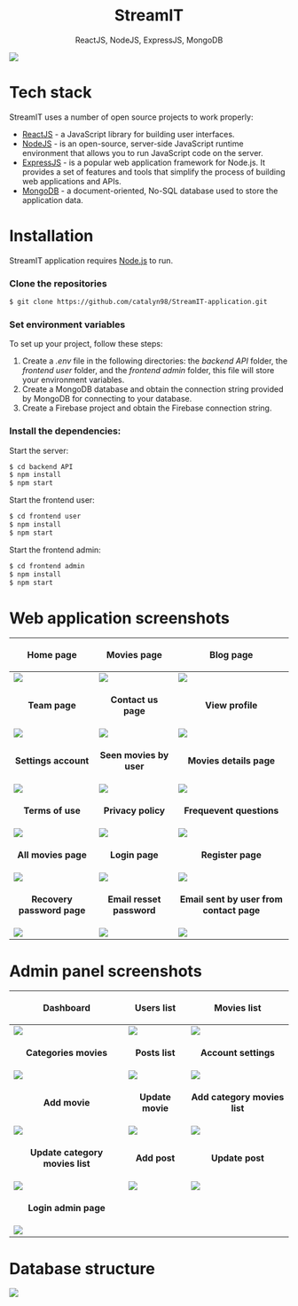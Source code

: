 <h1 align="center">
  StreamIT
</h1>
<p align="center">
  ReactJS, NodeJS, ExpressJS, MongoDB
</p>

<img align="center" src="https://firebasestorage.googleapis.com/v0/b/licenseproject-c2773.appspot.com/o/mern.png?alt=media&token=3ec9ebdd-6476-4ae2-b172-7fcb635c072d" />

# Tech stack
StreamIT uses a number of open source projects to work properly:
* [ReactJS](https://reactjs.org/) - a JavaScript library for building user interfaces.
* [NodeJS](https://nodejs.org/) - is an open-source, server-side JavaScript runtime environment that allows you to run JavaScript code on the server.
* [ExpressJS](https://expressjs.com/) - is a popular web application framework for Node.js. It provides a set of features and tools that simplify the process of building web applications and APIs.
* [MongoDB](https://www.mongodb.com/) - a document-oriented, No-SQL database used to store the application data.

# Installation
StreamIT application requires [Node.js](https://nodejs.org/) to run.

### Clone the repositories
```sh
$ git clone https://github.com/catalyn98/StreamIT-application.git
```

### Set environment variables 
To set up your project, follow these steps:
1. Create a *.env* file in the following directories: the *backend API* folder, the *frontend user* folder, and the *frontend admin* folder, this file will store your environment variables.
2. Create a MongoDB database and obtain the connection string provided by MongoDB for connecting to your database.
3. Create a Firebase project and obtain the Firebase connection string.

### Install the dependencies:
Start the server:
```sh
$ cd backend API
$ npm install 
$ npm start 
```

Start the frontend user:
```sh
$ cd frontend user
$ npm install 
$ npm start 
```

Start the frontend admin:
```sh
$ cd frontend admin
$ npm install 
$ npm start 
```

# Web application screenshots 
| <p align="center">**Home page**</p> | <p align="center">**Movies page**</p> | <p align="center">**Blog page**</p> |
| ------------ | ------------ | ------------ |
| <img src="https://github.com/catalyn98/StreamIT-application/blob/master/screenshots/User%20pages/4.Home%20page.png" />  |  <img src="https://github.com/catalyn98/StreamIT-application/blob/master/screenshots/User%20pages/5.Movies%20page.png" /> | <img src="https://github.com/catalyn98/StreamIT-application/blob/master/screenshots/User%20pages/6.Blog%20page.png" /> |
| <p align="center">**Team page**</p> | <p align="center">**Contact us page**</p> | <p align="center">**View profile**</p> |
| <img src="https://github.com/catalyn98/StreamIT-application/blob/master/screenshots/User%20pages/7.Team%20page.png" /> | <img src="https://github.com/catalyn98/StreamIT-application/blob/master/screenshots/User%20pages/8.Contact%20us%20page.png" /> | <img src="https://github.com/catalyn98/StreamIT-application/blob/master/screenshots/User%20pages/9.View%20profile.png" /> |
| <p align="center">**Settings account**</p> | <p align="center">**Seen movies by user**</p> | <p align="center">**Movies details page**</p> |
| <img src="https://github.com/catalyn98/StreamIT-application/blob/master/screenshots/User%20pages/10.Settings%20account.png" /> | <img src="https://github.com/catalyn98/StreamIT-application/blob/master/screenshots/User%20pages/11.Seen%20movies%20by%20user.png" /> | <img src="https://github.com/catalyn98/StreamIT-application/blob/master/screenshots/User%20pages/12.Movies%20details%20page.png" /> |
| <p align="center">**Terms of use**</p> | <p align="center">**Privacy policy**</p> | <p align="center">**Frequevent questions**</p> |
| <img src="https://github.com/catalyn98/StreamIT-application/blob/master/screenshots/User%20pages/15.Terms%20of%20use.png" /> | <img src="https://github.com/catalyn98/StreamIT-application/blob/master/screenshots/User%20pages/13.Privacy%20policy.png" /> | <img src="https://github.com/catalyn98/StreamIT-application/blob/master/screenshots/User%20pages/14.Frequevent%20questions.png" /> |
| <p align="center">**All movies page**</p> | <p align="center">**Login page**</p> | <p align="center">**Register page**</p> |
| <img src="https://github.com/catalyn98/StreamIT-application/blob/master/screenshots/User%20pages/16.All%20movies.png" /> | <img src="https://github.com/catalyn98/StreamIT-application/blob/master/screenshots/User%20pages/1.Login%20page.png" /> | <img src="https://github.com/catalyn98/StreamIT-application/blob/master/screenshots/User%20pages/2.Register%20page.png" /> |
| <p align="center">**Recovery password page**</p> | <p align="center">**Email resset password**</p> | <p align="center">**Email sent by user from contact page**</p> |
| <img src="https://github.com/catalyn98/StreamIT-application/blob/master/screenshots/User%20pages/3.Recovery%20password%20page.png" /> | <img src="https://github.com/catalyn98/StreamIT-application/blob/master/screenshots/User%20pages/17.Email%20resset%20password.png" /> | <img src="https://github.com/catalyn98/StreamIT-application/blob/master/screenshots/User%20pages/18.Email%20sent%20by%20user%20from%20contact%20page.png" /> |

# Admin panel screenshots
| <p align="center">**Dashboard**</p> | <p align="center">**Users list**</p> | <p align="center">**Movies list**</p> |
| ------------ | ------------ | ------------ |
| <img src="https://github.com/catalyn98/StreamIT-application/blob/master/screenshots/Admin%20pages/1.Dashboard.png" />  |  <img src="https://github.com/catalyn98/StreamIT-application/blob/master/screenshots/Admin%20pages/2.Users%20list.png" /> | <img src="https://github.com/catalyn98/StreamIT-application/blob/master/screenshots/Admin%20pages/3.Movies%20list.png" /> |
| <p align="center">**Categories movies**</p> | <p align="center">**Posts list**</p> | <p align="center">**Account settings**</p> |
| <img src="https://github.com/catalyn98/StreamIT-application/blob/master/screenshots/Admin%20pages/4.Categories%20movies%20list.png" /> | <img src="https://github.com/catalyn98/StreamIT-application/blob/master/screenshots/Admin%20pages/5.Posts%20list.png" /> | <img src="https://github.com/catalyn98/StreamIT-application/blob/master/screenshots/Admin%20pages/6.Account%20settings.png" /> |
| <p align="center">**Add movie**</p> | <p align="center">**Update movie**</p> | <p align="center">**Add category movies list**</p> |
| <img src="https://github.com/catalyn98/StreamIT-application/blob/master/screenshots/Admin%20pages/7.Add%20movie.png" /> | <img src="https://github.com/catalyn98/StreamIT-application/blob/master/screenshots/Admin%20pages/8.Update%20movie.png" /> | <img src="https://github.com/catalyn98/StreamIT-application/blob/master/screenshots/Admin%20pages/9.Add%20category%20movies%20list.png" /> |
| <p align="center">**Update category movies list**</p> | <p align="center">**Add post**</p> | <p align="center">**Update post**</p> |
| <img src="https://github.com/catalyn98/StreamIT-application/blob/master/screenshots/Admin%20pages/10.Update%20category%20movies%20list.png" /> | <img src="https://github.com/catalyn98/StreamIT-application/blob/master/screenshots/Admin%20pages/11.Add%20post.png" /> | <img src="https://github.com/catalyn98/StreamIT-application/blob/master/screenshots/Admin%20pages/12.Update%20post.png" /> |
| <p align="center">**Login admin page**</p> |||
| <img src="https://github.com/catalyn98/StreamIT-application/blob/master/screenshots/Admin%20pages/13.Login%20admin%20page.png" /> |

# Database structure
<img align="center" src="https://github.com/catalyn98/StreamIT-application/blob/master/screenshots/Database%20structure/1.Structure%20of%20database.png" />
